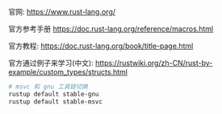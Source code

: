 
官网:
https://www.rust-lang.org/

官方参考手册
https://doc.rust-lang.org/reference/macros.html

官方教程:
https://doc.rust-lang.org/book/title-page.html

官方通过例子来学习(中文):
https://rustwiki.org/zh-CN/rust-by-example/custom_types/structs.html


```sh
# msvc 和 gnu 工具链切换
rustup default stable-gnu
rustup default stable-msvc
```
